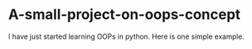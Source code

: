 # A-small-project-on-oops-concept
I have just started learning OOPs in python. Here is one simple example.
